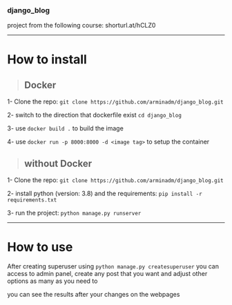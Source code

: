 ### django_blog
project from the following course: shorturl.at/hCLZ0
___
# How to install
> ## Docker
1- Clone the repo: `git clone https://github.com/arminadm/django_blog.git`

2- switch to the direction that dockerfile exist `cd django_blog`

3- use `docker build .` to build the image

4- use `docker run -p 8000:8000 -d <image tag>` to setup the container

> ## without Docker
1- Clone the repo: `git clone https://github.com/arminadm/django_blog.git`

2- install python (version: 3.8) and the requirements: `pip install -r requirements.txt`

3- run the project: `python manage.py runserver`
___
# How to use
After creating superuser using `python manage.py createsuperuser` you can access to admin panel, create any post that you want and adjust other options as many as you need to

you can see the results after your changes on the webpages
